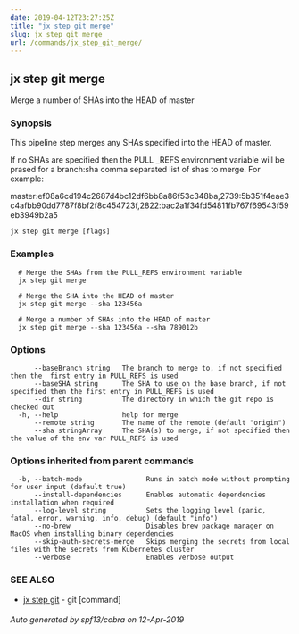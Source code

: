 ```yaml
---
date: 2019-04-12T23:27:25Z
title: "jx step git merge"
slug: jx_step_git_merge
url: /commands/jx_step_git_merge/
---
```

## jx step git merge

Merge a number of SHAs into the HEAD of master

### Synopsis

This pipeline step merges any SHAs specified into the HEAD of master. 
  
If no SHAs are specified then the PULL _REFS environment variable will be prased for a branch:sha comma separated list of shas to merge. For example: 

master:ef08a6cd194c2687d4bc12df6bb8a86f53c348ba,2739:5b351f4eae3c4afbb90dd7787f8bf2f8c454723f,2822:bac2a1f34fd54811fb767f69543f59eb3949b2a5

```
jx step git merge [flags]
```

### Examples

```
  # Merge the SHAs from the PULL_REFS environment variable
  jx step git merge
  
  # Merge the SHA into the HEAD of master
  jx step git merge --sha 123456a
  
  # Merge a number of SHAs into the HEAD of master
  jx step git merge --sha 123456a --sha 789012b
```

### Options

```
      --baseBranch string   The branch to merge to, if not specified then the  first entry in PULL_REFS is used 
      --baseSHA string      The SHA to use on the base branch, if not specified then the first entry in PULL_REFS is used
      --dir string          The directory in which the git repo is checked out
  -h, --help                help for merge
      --remote string       The name of the remote (default "origin")
      --sha stringArray     The SHA(s) to merge, if not specified then the value of the env var PULL_REFS is used
```

### Options inherited from parent commands

```
  -b, --batch-mode                Runs in batch mode without prompting for user input (default true)
      --install-dependencies      Enables automatic dependencies installation when required
      --log-level string          Sets the logging level (panic, fatal, error, warning, info, debug) (default "info")
      --no-brew                   Disables brew package manager on MacOS when installing binary dependencies
      --skip-auth-secrets-merge   Skips merging the secrets from local files with the secrets from Kubernetes cluster
      --verbose                   Enables verbose output
```

### SEE ALSO

* [jx step git](/commands/jx_step_git/)	 - git [command]

###### Auto generated by spf13/cobra on 12-Apr-2019
